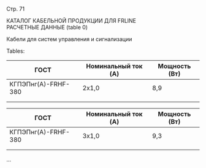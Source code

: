 Стр. 71

КАТАЛОГ КАБЕЛЬНОЙ ПРОДУКЦИИ ДЛЯ FRLINE  
РАСЧЕТНЫЕ ДАННЫЕ 
(table 0)

Кабели для систем управления и сигнализации  

Tables:

| ГОСТ | Номинальный ток (A) | Мощность (Вт) |
|------|---------------------|---------------|
| КГПЭПнг(А)-FRHF-380 | 2x1,0 | 8,9 | 97 |
|      |                  |            |       |
|      |                  |            |       |

| ГОСТ | Номинальный ток (A) | Мощность (Вт) |
|------|---------------------|---------------|
| КГПЭПнг(А)-FRHF-380 | 3x1,0 | 9,3 | 117 |
|      |                  |            |       |
|      |                  |            |       |

... 
